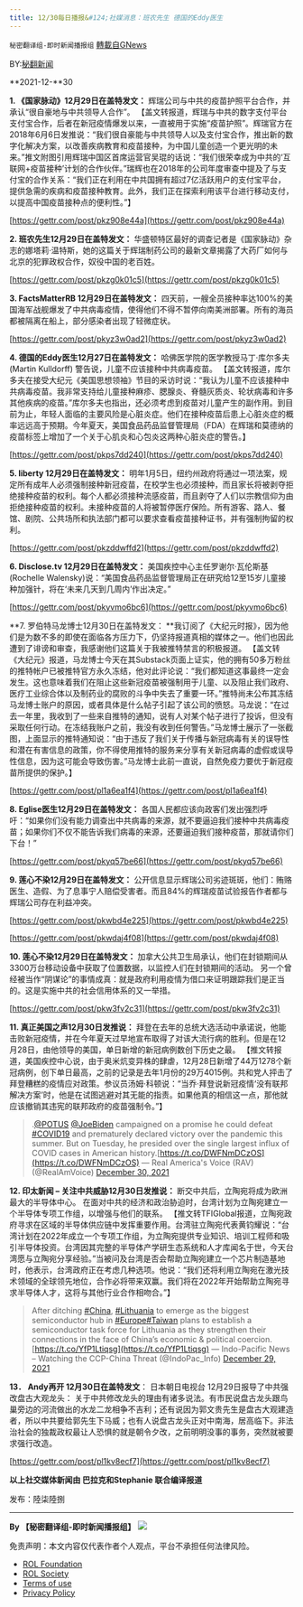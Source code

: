 ```yaml
---
title: 12/30每日播报&#124;社媒消息：班农先生 德国的Eddy医生
---
```

`秘密翻译组-即时新闻播报组` [轉載自GNews](https://gnews.org/zh-hans/1804578/)

BY:[秘翻新闻](https://gtv.org/broadcast/watch/61cd7e69ecc0b216cbb20bfb)

**2021-12-**30

**1. 《国家脉动》12月29日在盖特发文：** 辉瑞公司与中共的疫苗护照平台合作，并承认“很自豪地与中共领导人合作”。 【盖文转报道，辉瑞与中共的数字支付平台支付宝合作，后者在新冠疫情爆发以来，一直被用于实施“疫苗护照”。辉瑞官方在2018年6月6日发推说：“我们很自豪能与中共领导人以及支付宝合作，推出新的数字化解决方案，以改善疾病教育和疫苗接种，为中国儿童创造一个更光明的未来。”推文附图引用辉瑞中国区首席运营官吴琨的话说：“我们很荣幸成为中共的‘互联网+疫苗接种’计划的合作伙伴。”瑞辉也在2018年的公司年度审查中提及了与支付宝的合作关系：“我们正在利用在中共国拥有超过7亿活跃用户的支付宝平台，提供急需的疾病和疫苗接种教育。此外，我们正在探索利用该平台进行移动支付，以提高中国疫苗接种点的便利性。”】

[https://gettr.com/post/pkz908e44a](https://gettr.com/post/pkz908e44a)

**2. 班农先生12月29日在盖特发文：** 华盛顿特区最好的调查记者是《国家脉动》杂志的娜塔莉·温特斯，她的这篇关于辉瑞制药公司的最新文章揭露了大药厂如何与北京的犯罪政权合作，奴役中国的老百姓。

[https://gettr.com/post/pkzg0k01c5](https://gettr.com/post/pkzg0k01c5)

**3. FactsMatterRB 12月29日在盖特发文：** 四天前，一艘全员接种率达100%的美国海军战舰爆发了中共病毒疫情，使得他们不得不暂停向南美洲部署。所有的海员都被隔离在船上，部分感染者出现了轻微症状。

[https://gettr.com/post/pkyz3w0ad2](https://gettr.com/post/pkyz3w0ad2)

**4. 德国的Eddy医生12月27日在盖特发文：** 哈佛医学院的医学教授马丁·库尔多夫 (Martin Kulldorff) 警告说，儿童不应该接种中共病毒疫苗。 【盖文转报道，库尔多夫在接受大纪元《美国思想领袖》节目的采访时说：“我认为儿童不应该接种中共病毒疫苗。我非常支持给儿童接种麻疹、腮腺炎、脊髓灰质炎、轮状病毒和许多其他疾病的疫苗。”库尔多夫也指出，还必须考虑到疫苗对儿童产生的副作用。到目前为止，年轻人面临的主要风险是心脏炎症。他们在接种疫苗后患上心脏炎症的概率远远高于预期。今年夏天，美国食品药品监督管理局（FDA）在辉瑞和莫德纳的疫苗标签上增加了一个关于心肌炎和心包炎这两种心脏炎症的警告。】

[https://gettr.com/post/pkps7dd240](https://gettr.com/post/pkps7dd240)

**5. liberty 12月29日在盖特发文：** 明年1月5日，纽约州政府将通过一项法案，规定所有成年人必须强制接种新冠疫苗，在校学生也必须接种，而且家长将被剥夺拒绝接种疫苗的权利。每个人都必须接种流感疫苗，而且剥夺了人们以宗教信仰为由拒绝接种疫苗的权利。未接种疫苗的人将被暂停医疗保险。所有游客、路人、餐馆、剧院、公共场所和执法部门都可以要求查看疫苗接种证书，并有强制拘留的权利。

[https://gettr.com/post/pkzddwffd2](https://gettr.com/post/pkzddwffd2)

**6. Disclose.tv 12月29日在盖特发文：** 美国疾控中心主任罗谢尔·瓦伦斯基 (Rochelle Walensky)说：“美国食品药品监督管理局正在研究给12至15岁儿童接种加强针，将在‘未来几天到几周内’作出决定。”

[https://gettr.com/post/pkyvmo6bc6](https://gettr.com/post/pkyvmo6bc6)

**7. 罗伯特马龙博士12月30日在盖特发文： **我订阅了《大纪元时报》，因为他们是为数不多的即使在面临各方压力下，仍坚持报道真相的媒体之一。他们也因此遭到了诽谤和审查，我感谢他们这篇关于我被推特禁言的积极报道。 【盖文转《大纪元》报道，马龙博士今天在其Substack页面上证实，他的拥有50多万粉丝的推特帐户已被推特官方永久冻结，他对此评论说：“我们都知道这事最终一定会发生。这也意味着我们在阻止这些新冠疫苗被强制用于儿童、以及阻止我们政府、医疗工业综合体以及制药业的腐败的斗争中失去了重要一环。”推特尚未公布其冻结马龙博士账户的原因，或者具体是什么帖子引起了该公司的愤怒。马龙说：“在过去一年里，我收到了一些来自推特的通知，说有人对某个帖子进行了投诉，但没有采取任何行动。在冻结我账户之前，我没有收到任何警告。”马龙博士展示了一张截图，上面显示的推特通知说：“由于违反了我们关于传播与新冠病毒有关的误导性和潜在有害信息的政策，你不得使用推特的服务来分享有关新冠病毒的虚假或误导性信息，因为这可能会导致伤害。”马龙博士此前一直说，自然免疫力要优于新冠疫苗所提供的保护。】

[https://gettr.com/post/pl1a6ea1f4](https://gettr.com/post/pl1a6ea1f4)

**8. Eglise医生12月29日在盖特发文：** 各国人民都应该向政客们发出强烈呼吁：“如果你们没有能力调查出中共病毒的来源，就不要逼迫我们接种中共病毒疫苗；如果你们不仅不能告诉我们病毒的来源，还要逼迫我们接种疫苗，那就请你们下台！”

[https://gettr.com/post/pkyq57be66](https://gettr.com/post/pkyq57be66)

**9. 莲心不染12月29日在盖特发文：** 公开信息显示辉瑞公司劣迹斑斑，他们：贿赂医生、造假、为了息事宁人赔偿受害者。而且84%的辉瑞疫苗试验报告作者都与辉瑞公司存在利益冲突。

[https://gettr.com/post/pkwbd4e225](https://gettr.com/post/pkwbd4e225)

[https://gettr.com/post/pkwdaj4f08](https://gettr.com/post/pkwdaj4f08)

**10. 莲心不染12月29日在盖特发文：** 加拿大公共卫生局承认，他们在封锁期间从3300万台移动设备中获取了位置数据，以监控人们在封锁期间的活动。 另一个曾经被当作“阴谋论”的事情成真：就是政府利用疫情为借口来证明跟踪我们是正当的。这是实施中共的社会信用体系的又一举措。

[https://gettr.com/post/pkw3fv2c31](https://gettr.com/post/pkw3fv2c31)

**11. 真正美国之声12月30日发推说：** 拜登在去年的总统大选活动中承诺说，他能击败新冠疫情，并在今年夏天过早地宣布取得了对该大流行病的胜利。但是在12月28日，由他领导的美国，单日新增的新冠病例数创下历史之最。 【推文转报道，美国疾控中心说，由于奥米炕变异株的肆虐，12月28日新增了44万1278个新冠病例，创下单日最高，之前的记录是去年1月份的29万4015例。共和党人抨击了拜登糟糕的疫情应对政策。参议员汤姆·科顿说：“当乔·拜登说新冠疫情‘没有联邦解决方案’时，他是在试图逃避对其无能的指责。如果他真的相信这一点，那他就应该撤销其违宪的联邦政府的疫苗强制令。”】



> .[@POTUS](https://twitter.com/POTUS?ref_src=twsrc%5Etfw) [@JoeBiden](https://twitter.com/JoeBiden?ref_src=twsrc%5Etfw) campaigned on a promise he could defeat [#COVID19](https://twitter.com/hashtag/COVID19?src=hash&amp;ref_src=twsrc%5Etfw) and prematurely declared victory over the pandemic this summer. But on Tuesday, he presided over the single largest influx of COVID cases in American history.[https://t.co/DWFNmDCzOS](https://t.co/DWFNmDCzOS)
> — Real America's Voice (RAV) (@RealAmVoice) [December 30, 2021](https://twitter.com/RealAmVoice/status/1476362399640952835?ref_src=twsrc%5Etfw)



**12. 印太新闻 – 关注中共威胁12月30日发推说：** 断交中共后，立陶宛将成为欧洲最大的半导体中心。 在面对中共的经济和政治胁迫时，台湾计划为立陶宛建立一个半导体专项工作组，以增强与他们的联系。 【推文转TFIGlobal报道，立陶宛政府寻求在区域的半导体供应链中发挥重要作用。台湾驻立陶宛代表黄钧耀说：“台湾计划在2022年成立一个专项工作组，为立陶宛提供专业知识、培训工程师和吸引半导体投资。台湾因其完整的半导体产学研生态系统和人才库闻名于世，今天台湾愿与立陶宛分享经验。”当被问及台湾是否会帮助立陶宛建立一个芯片制造基地时，他表示，台湾政府正在考虑几种选项。他说：“我们还将利用立陶宛在激光技术领域的全球领先地位，合作必将带来双赢。我们将在2022年开始帮助立陶宛寻求半导体人才，这将与其他行业合作相吻合。”】



> After ditching [#China](https://twitter.com/hashtag/China?src=hash&amp;ref_src=twsrc%5Etfw), [#Lithuania](https://twitter.com/hashtag/Lithuania?src=hash&amp;ref_src=twsrc%5Etfw) to emerge as the biggest semiconductor hub in [#Europe](https://twitter.com/hashtag/Europe?src=hash&amp;ref_src=twsrc%5Etfw)[#Taiwan](https://twitter.com/hashtag/Taiwan?src=hash&amp;ref_src=twsrc%5Etfw) plans to establish a semiconductor task force for Lithuania as they strengthen their connections in the face of China’s economic & political coercion.[https://t.co/YfP1Ltiqsg](https://t.co/YfP1Ltiqsg)
> — Indo-Pacific News – Watching the CCP-China Threat (@IndoPac\_Info) [December 29, 2021](https://twitter.com/IndoPac_Info/status/1476267311669514244?ref_src=twsrc%5Etfw)



**13． Andy再开 12月30日在盖特发文**： 日本朝日电视台 12月29日报导了中共强改盘古大观龙头： 关于中共修改龙头的理由有诸多说法。有市民说盘古龙头跟鸟巢旁边的河流做出的水龙二龙相争不吉利；还有说因为郭文贵先生是盘古大观建造者，所以中共要给郭先生下马威；也有人说盘古龙头正对中南海，居高临下。非法治社会的独裁政权最让人恐惧的就是朝令夕改，之前明明没事的事务，突然就被要求强行改造。

[https://gettr.com/post/pl1kv8ecf7](https://gettr.com/post/pl1kv8ecf7)

**以上社交媒体新闻由 巴拉克和Stephanie 联合编译报道**

发布：陸柒陸捌

* * *

**By 【秘密翻译组-即时新闻播报组】**
![](https://assets.gnews.org/wp-content/uploads/2021/12/截圖-2021-12-28-00.48.35.png)
 

免责声明：本文内容仅代表作者个人观点，平台不承担任何法律风险。

- [ROL Foundation](https://rolfoundation.org/)
- [ROL Society](https://rolsociety.org/)
- [Terms of use](https://gnews.org/terms-of-use-3/)
- [Privacy Policy](https://gnews.org/privacy-policy/)
